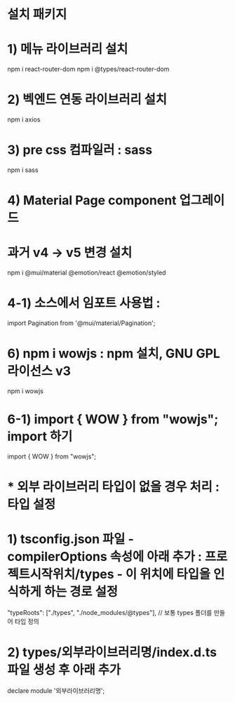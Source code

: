 # 설치 패키지 
# 1) 메뉴 라이브러리 설치
npm i react-router-dom
npm i @types/react-router-dom

# 2) 벡엔드 연동 라이브러리 설치
npm i axios

# 3) pre css 컴파일러 : sass
npm i sass

# 4) Material Page component 업그레이드 
# 과거 v4 -> v5 변경 설치
npm i @mui/material @emotion/react @emotion/styled

# 4-1) 소스에서 임포트 사용법 : <Pagination />
import Pagination from '@mui/material/Pagination';

# 6) npm i wowjs : npm 설치, GNU GPL 라이선스 v3
npm i wowjs

# 6-1) import { WOW } from "wowjs"; import 하기
import { WOW } from "wowjs";

# * 외부 라이브러리 타입이 없을 경우 처리 : 타입 설정
# 1) tsconfig.json 파일 - compilerOptions 속성에 아래 추가 : 프로젝트시작위치/types - 이 위치에 타입을 인식하게 하는 경로 설정
"typeRoots": ["./types", "./node_modules/@types"], // 보통 types 폴더를 만들어 타입 정의
# 2) types/외부라이브러리명/index.d.ts 파일 생성 후 아래 추가
declare module '외부라이브러리명';